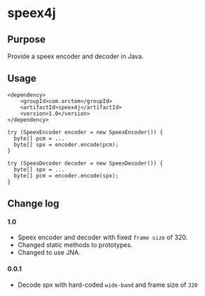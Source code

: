 # speex4j

## Purpose

Provide a speex encoder and decoder in Java.

## Usage

```
<dependency>
    <groupId>com.orctom</groupId>
    <artifactId>speex4j</artifactId>
    <version>1.0</version>
</dependency>
```

```
try (SpeexEncoder encoder = new SpeexEncoder()) {
  byte[] pcm = ...
  byte[] spx = encoder.encode(pcm);
}

try (SpeexDecoder decoder = new SpeexDecoder()) {
  byte[] spx = ...
  byte[] pcm = encoder.encode(spx);
}
```

## Change log

#### 1.0
* Speex encoder and decoder with fixed `frame size` of 320.
* Changed static methods to prototypes.
* Changed to use JNA.

#### 0.0.1
* Decode spx with hard-coded `wide-band` and frame size of `320`
  
